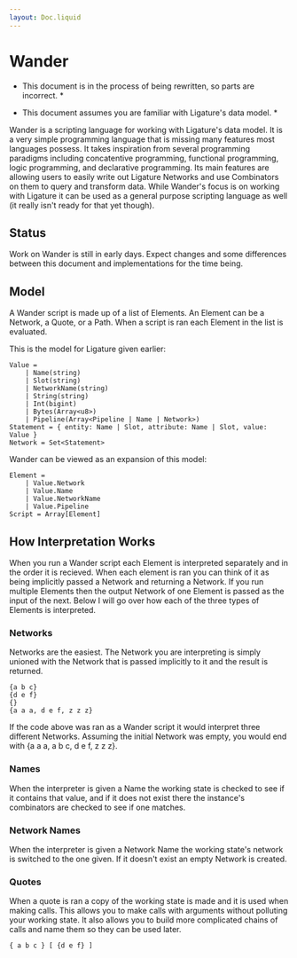 ```yaml
---
layout: Doc.liquid
---
```


# Wander

* This document is in the process of being rewritten, so parts are incorrect. *

* This document assumes you are familiar with Ligature's data model. *

Wander is a scripting language for working with Ligature's data model.
It is a very simple programming language that is missing many features most languages possess.
It takes inspiration from several programming paradigms including concatentive programming, functional programming,
logic programming, and declarative programming.
Its main features are allowing users to easily write out Ligature Networks and use Combinators on them to query and transform data.
While Wander's focus is on working with Ligature it can be used as a general purpose scripting language as well (it really isn't ready for that yet though).

## Status

Work on Wander is still in early days.
Expect changes and some differences between this document and implementations for the time being.

## Model

A Wander script is made up of a list of Elements.
An Element can be a Network, a Quote, or a Path.
When a script is ran each Element in the list is evaluated.

This is the model for Ligature given earlier:

```
Value =
    | Name(string)
    | Slot(string)
    | NetworkName(string)
    | String(string)
    | Int(bigint)
    | Bytes(Array<u8>)
    | Pipeline(Array<Pipeline | Name | Network>)
Statement = { entity: Name | Slot, attribute: Name | Slot, value: Value }
Network = Set<Statement>
```

Wander can be viewed as an expansion of this model:

```
Element =
    | Value.Network
    | Value.Name
    | Value.NetworkName
    | Value.Pipeline
Script = Array[Element]
```

## How Interpretation Works

When you run a Wander script each Element is interpreted separately and in the order it is recieved.
When each element is ran you can think of it as being implicitly passed a Network and returning a Network.
If you run multiple Elements then the output Network of one Element is passed as the input of the next.
Below I will go over how each of the three types of Elements is interpreted.

### Networks

Networks are the easiest.
The Network you are interpreting is simply unioned with the Network that is passed implicitly to it and the result is returned.

```
{a b c}
{d e f}
{}
{a a a, d e f, z z z}
```

If the code above was ran as a Wander script it would interpret three different Networks.
Assuming the initial Network was empty, you would end with {a a a, a b c, d e f, z z z}.

### Names

When the interpreter is given a Name the working state is checked to see if it contains that value,
and if it does not exist there the instance's combinators are checked to see if one matches.

### Network Names

When the interpreter is given a Network Name the working state's network is switched to the one given.
If it doesn't exist an empty Network is created.

### Quotes

When a quote is ran a copy of the working state is made and it is used when making calls.
This allows you to make calls with arguments without polluting your working state.
It also allows you to build more complicated chains of calls and name them so they can be used later.

```
{ a b c } [ {d e f} ]
```

